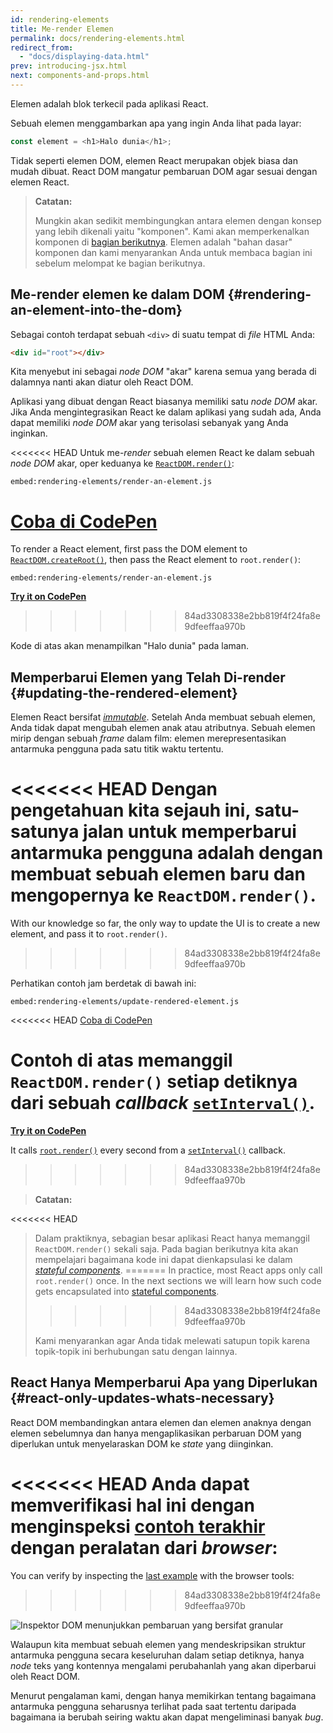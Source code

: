 ```yaml
---
id: rendering-elements
title: Me-render Elemen
permalink: docs/rendering-elements.html
redirect_from:
  - "docs/displaying-data.html"
prev: introducing-jsx.html
next: components-and-props.html
---
```


Elemen adalah blok terkecil pada aplikasi React.

Sebuah elemen menggambarkan apa yang ingin Anda lihat pada layar:

```js
const element = <h1>Halo dunia</h1>;
```

Tidak seperti elemen DOM, elemen React merupakan objek biasa dan mudah dibuat. React DOM mangatur pembaruan DOM agar sesuai dengan elemen React.

>**Catatan:**
>
>Mungkin akan sedikit membingungkan antara elemen dengan konsep yang lebih dikenali yaitu "komponen". Kami akan memperkenalkan komponen di [bagian berikutnya](/docs/components-and-props.html). Elemen adalah "bahan dasar" komponen dan kami menyarankan Anda untuk membaca bagian ini sebelum melompat ke bagian berikutnya.

## Me-render elemen ke dalam DOM {#rendering-an-element-into-the-dom}

Sebagai contoh terdapat sebuah `<div>` di suatu tempat di *file* HTML Anda:

```html
<div id="root"></div>
```

Kita menyebut ini sebagai *node DOM* "akar" karena semua yang berada di dalamnya nanti akan diatur oleh React DOM.

Aplikasi yang dibuat dengan React biasanya memiliki satu *node DOM* akar. Jika Anda mengintegrasikan React ke dalam aplikasi yang sudah ada, Anda dapat memiliki *node DOM* akar yang terisolasi sebanyak yang Anda inginkan.

<<<<<<< HEAD
Untuk me-*render* sebuah elemen React ke dalam sebuah *node DOM* akar, oper keduanya ke [`ReactDOM.render()`](/docs/react-dom.html#render):

`embed:rendering-elements/render-an-element.js`

[Coba di CodePen](codepen://rendering-elements/render-an-element)
=======
To render a React element, first pass the DOM element to [`ReactDOM.createRoot()`](/docs/react-dom-client.html#createroot), then pass the React element to `root.render()`:

`embed:rendering-elements/render-an-element.js`

**[Try it on CodePen](https://codepen.io/gaearon/pen/ZpvBNJ?editors=1010)**
>>>>>>> 84ad3308338e2bb819f4f24fa8e9dfeeffaa970b

Kode di atas akan menampilkan "Halo dunia" pada laman.

## Memperbarui Elemen yang Telah Di-render {#updating-the-rendered-element}

Elemen React bersifat [*immutable*](https://en.wikipedia.org/wiki/Immutable_object). Setelah Anda membuat sebuah elemen, Anda tidak dapat mengubah elemen anak atau atributnya. Sebuah elemen mirip dengan sebuah *frame* dalam film: elemen merepresentasikan antarmuka pengguna pada satu titik waktu tertentu.

<<<<<<< HEAD
Dengan pengetahuan kita sejauh ini, satu-satunya jalan untuk memperbarui antarmuka pengguna adalah dengan membuat sebuah elemen baru dan mengopernya ke `ReactDOM.render()`.
=======
With our knowledge so far, the only way to update the UI is to create a new element, and pass it to `root.render()`.
>>>>>>> 84ad3308338e2bb819f4f24fa8e9dfeeffaa970b

Perhatikan contoh jam berdetak di bawah ini:

`embed:rendering-elements/update-rendered-element.js`

<<<<<<< HEAD
[Coba di CodePen](codepen://rendering-elements/update-rendered-element)

Contoh di atas memanggil `ReactDOM.render()` setiap detiknya dari sebuah *callback* [`setInterval()`](https://developer.mozilla.org/en-US/docs/Web/API/WindowTimers/setInterval).
=======
**[Try it on CodePen](https://codepen.io/gaearon/pen/gwoJZk?editors=1010)**

It calls [`root.render()`](/docs/react-dom.html#render) every second from a [`setInterval()`](https://developer.mozilla.org/en-US/docs/Web/API/WindowTimers/setInterval) callback.
>>>>>>> 84ad3308338e2bb819f4f24fa8e9dfeeffaa970b

>**Catatan:**
>
<<<<<<< HEAD
>Dalam praktiknya, sebagian besar aplikasi React hanya memanggil `ReactDOM.render()` sekali saja. Pada bagian berikutnya kita akan mempelajari bagaimana kode ini dapat dienkapsulasi ke dalam [*stateful components*](/docs/state-and-lifecycle.html).
=======
>In practice, most React apps only call `root.render()` once. In the next sections we will learn how such code gets encapsulated into [stateful components](/docs/state-and-lifecycle.html).
>>>>>>> 84ad3308338e2bb819f4f24fa8e9dfeeffaa970b
>
>Kami menyarankan agar Anda tidak melewati satupun topik karena topik-topik ini berhubungan satu dengan lainnya.

## React Hanya Memperbarui Apa yang Diperlukan {#react-only-updates-whats-necessary}

React DOM membandingkan antara elemen dan elemen anaknya dengan elemen sebelumnya dan hanya mengaplikasikan perbaruan DOM yang diperlukan untuk menyelaraskan DOM ke *state* yang diinginkan.

<<<<<<< HEAD
Anda dapat memverifikasi hal ini dengan menginspeksi [contoh terakhir](codepen://rendering-elements/update-rendered-element) dengan peralatan dari *browser*:
=======
You can verify by inspecting the [last example](https://codepen.io/gaearon/pen/gwoJZk?editors=1010) with the browser tools:
>>>>>>> 84ad3308338e2bb819f4f24fa8e9dfeeffaa970b

![Inspektor DOM menunjukkan pembaruan yang bersifat *granular*](../images/docs/granular-dom-updates.gif)

Walaupun kita membuat sebuah elemen yang mendeskripsikan struktur antarmuka pengguna secara keseluruhan dalam setiap detiknya, hanya *node* teks yang kontennya mengalami perubahanlah yang akan diperbarui oleh React DOM.

Menurut pengalaman kami, dengan hanya memikirkan tentang bagaimana antarmuka pengguna seharusnya terlihat pada saat tertentu daripada bagaimana ia berubah seiring waktu akan dapat mengeliminasi banyak *bug*.
